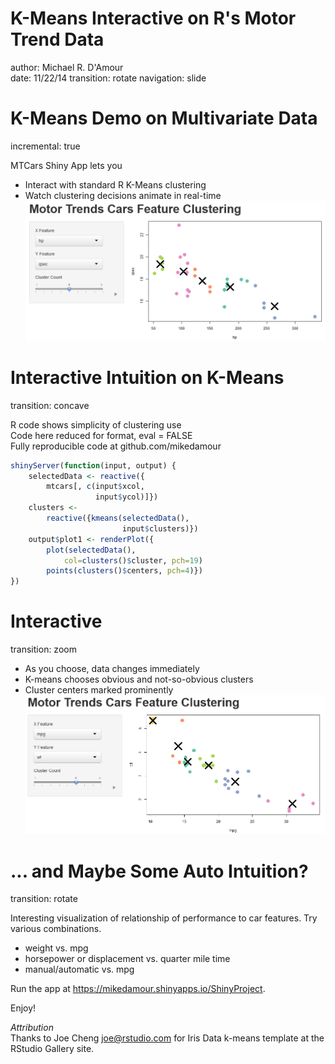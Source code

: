 K-Means Interactive on R's Motor Trend Data
========================================================
author: Michael R. D'Amour  
date: 11/22/14
transition: rotate
navigation: slide

K-Means Demo on Multivariate Data
========================================================
incremental: true
 
MTCars Shiny App lets you
- Interact with standard R K-Means clustering
- Watch clustering decisions animate in real-time
![Figure 1](mtcars_qsec_hp.png)



Interactive Intuition on K-Means
========================================================
transition: concave

R code shows simplicity of clustering use  
Code here reduced for format, eval = FALSE   
Fully reproducible code at github.com/mikedamour

```r
shinyServer(function(input, output) {
    selectedData <- reactive({
        mtcars[, c(input$xcol, 
                   input$ycol)]})
    clusters <- 
        reactive({kmeans(selectedData(), 
                         input$clusters)})
    output$plot1 <- renderPlot({
        plot(selectedData(), 
            col=clusters()$cluster, pch=19)
        points(clusters()$centers, pch=4)})
})
```

Interactive 
===
transition: zoom

- As you choose, data changes immediately
- K-means chooses obvious and not-so-obvious clusters 
- Cluster centers marked prominently  
![Figure 1](mtcars_mpg_wt_6.png)


... and Maybe Some Auto Intuition?
===
transition: rotate

Interesting visualization of relationship of performance to car features. Try various combinations.  
- weight vs. mpg
- horsepower or displacement vs. quarter mile time
- manual/automatic vs. mpg  

Run the app at https://mikedamour.shinyapps.io/ShinyProject.

Enjoy!

*Attribution*  
Thanks to Joe Cheng <joe@rstudio.com> for Iris Data k-means template at the RStudio Gallery site.
